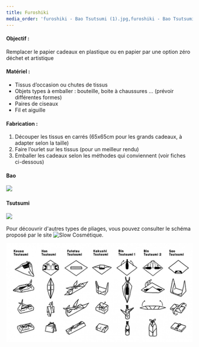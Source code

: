 ```yaml
---
title: Furoshiki
media_order: 'furoshiki - Bao Tsutsumi (1).jpg,furoshiki - Bao Tsutsumi (2).jpg,furoshiki - Bao Tsutsumi (3).jpg,furoshiki - Bao Tsutsumi (4).jpg,furoshiki - Bao Tsutsumi (5).jpg,furoshiki - Bao Tsutsumi (6).jpg,furoshiki - Bao Tsutsumi.jpg,furoshiki - Bin Tsutsumi 2 (1).jpg,furoshiki - Bin Tsutsumi 2 (2).jpg,furoshiki - Bin Tsutsumi 2 (3).jpg,furoshiki - Bin Tsutsumi 2 (4).jpg,furoshiki - Bin Tsutsumi 2 (5).jpg,furoshiki - Bin Tsutsumi 2 (6).jpg,furoshiki - Bin Tsutsumi 2 (7).jpg,Furoshiki Bao Tsutsumi - pas à pas.jpg,Furoshiki Bin Tsutsumi - pas à pas.jpg,mode-emploi-furoshiki_2_1.jpg'
---
```


#### Objectif :
Remplacer le papier cadeaux en plastique ou en papier par une option zéro déchet et artistique

#### Matériel :

* Tissus d’occasion ou chutes de tissus
* Objets types à emballer : bouteille, boite à chaussures … (prévoir différentes formes)
* Paires de ciseaux
* Fil et aiguille

#### Fabrication :

1. Découper les tissus en carrés (65x65cm pour les grands cadeaux, à adapter selon la taille)
2. Faire l’ourlet sur les tissus (pour un meilleur rendu)
3. Emballer les cadeaux selon les méthodes qui conviennent (voir fiches ci-dessous)

#### Bao

![](Furoshiki%20Bao%20Tsutsumi%20-%20pas%20%C3%A0%20pas.jpg)

#### Tsutsumi

![](Furoshiki%20Bin%20Tsutsumi%20-%20pas%20%C3%A0%20pas.jpg)


Pour découvrir d'autres types de pliages, vous pouvez consulter le schéma proposé par le site ![Slow Cosmétique](https://www.slow-cosmetique.com/).

![](mode-emploi-furoshiki_2_1.jpg)